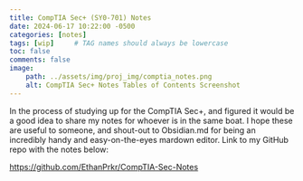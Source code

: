 ```yaml
---
title: CompTIA Sec+ (SY0-701) Notes
date: 2024-06-17 10:22:00 -0500
categories: [notes]
tags: [wip]     # TAG names should always be lowercase
toc: false
comments: false
image:
    path: ../assets/img/proj_img/comptia_notes.png
    alt: CompTIA Sec+ Notes Tables of Contents Screenshot
---
```


In the process of studying up for the CompTIA Sec+, and figured it would be a good idea to share my notes for whoever is in the same boat. I hope these are useful to someone, and shout-out to Obsidian.md for being an incredibly handy and easy-on-the-eyes mardown editor. Link to my GitHub repo with the notes below:

<a href="https://github.com/EthanPrkr/CompTIA-Sec-Notes" target="_blank">https://github.com/EthanPrkr/CompTIA-Sec-Notes</a>